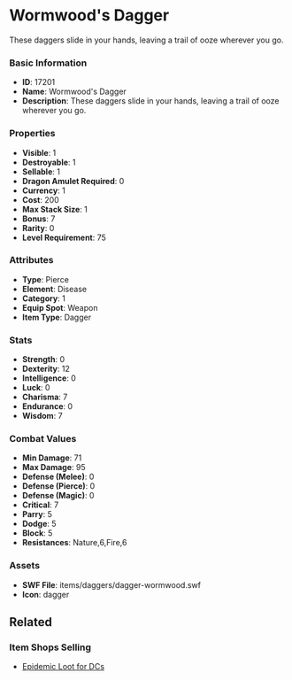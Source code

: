 # Wormwood's Dagger

These daggers slide in your hands, leaving a trail of ooze wherever you go.

### Basic Information

- **ID**: 17201
- **Name**: Wormwood&#039;s Dagger
- **Description**: These daggers slide in your hands, leaving a trail of ooze wherever you go.

### Properties

- **Visible**: 1
- **Destroyable**: 1
- **Sellable**: 1
- **Dragon Amulet Required**: 0
- **Currency**: 1
- **Cost**: 200
- **Max Stack Size**: 1
- **Bonus**: 7
- **Rarity**: 0
- **Level Requirement**: 75

### Attributes

- **Type**: Pierce
- **Element**: Disease
- **Category**: 1
- **Equip Spot**: Weapon
- **Item Type**: Dagger

### Stats

- **Strength**: 0
- **Dexterity**: 12
- **Intelligence**: 0
- **Luck**: 0
- **Charisma**: 7
- **Endurance**: 0
- **Wisdom**: 7

### Combat Values

- **Min Damage**: 71
- **Max Damage**: 95
- **Defense (Melee)**: 0
- **Defense (Pierce)**: 0
- **Defense (Magic)**: 0
- **Critical**: 7
- **Parry**: 5
- **Dodge**: 5
- **Block**: 5
- **Resistances**: Nature,6,Fire,6

### Assets

- **SWF File**: items/daggers/dagger-wormwood.swf
- **Icon**: dagger

## Related

### Item Shops Selling

- [Epidemic Loot for DCs](../item-shops/551-epidemic-loot-for-dcs.md)

